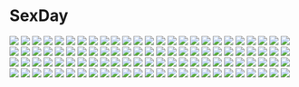 # SexDay
![](https://konachan.com/image/cc0c93caef58d3a448ca831b4b19d859/Konachan.com%20-%2056188%20black_hair%20breasts%20close%20inoue_makito%20nipples%20original%20wet.jpg)
![](https://konachan.com/image/eb4862a9052f1afe1b19aad2ab3e54e3/Konachan.com%20-%20266896%202girls%20aqua_eyes%20ass%20breasts%20brown_hair%20cameltoe%20cleavage%20long_hair%20navel%20nipples%20no_bra%20nopan%20original%20panties%20ponytail%20underwear%20wsman%20yuri.jpg)
![](https://konachan.com/jpeg/13dacbb43d5c5094d3e2aa6b79004ef1/Konachan.com%20-%2043641%20murakami_suigun%20nopan%20tagme%20white.jpg)
![](https://konachan.com/image/9d4d2c5e8d6c321249b9cc79f6cada66/Konachan.com%20-%2060448%20black_rock_shooter%20cosplay%20hatsune_miku%20kagamine_len%20kagamine_rin%20male%20parody%20tom_%28drpow%29%20vocaloid.jpg)
![](https://konachan.com/image/a386a67056d610266af5717ddcdbc1f2/Konachan.com%20-%2071408%20tagme.jpg)
![](https://konachan.com/image/db043f367369aa0db4834ce85162db24/Konachan.com%20-%2094353%20cathycat%20hatsune_miku%20megurine_luka%20vocaloid.jpg)
![](https://konachan.com/image/861afa6af694fbe35bff8cd52a573f64/Konachan.com%20-%20110865%20rio%20super_blackjack.jpg)
![](https://konachan.com/jpeg/e5c0ca0fabc25cacee8dec6e1d87ec7b/Konachan.com%20-%20187955%20breasts%20game_cg%20giga%20harvest_overray%20long_hair%20navel%20nipples%20nironiro%20orange_eyes%20panties%20pink_hair%20tamaki_yuuka%20underwear%20water.jpg)
![](https://konachan.com/jpeg/f1bd9d7a7b596d5a5b71644acb0f93df/Konachan.com%20-%2084224%20alcot%20irina_vladimirovna_putina%20nimura_yuushi%20osananajimi_wa_daitouryou.jpg)
![](https://konachan.com/image/fc7c2c229d30f9e76f8c5555d1bccdcb/Konachan.com%20-%20142124%20autumn%20blue_eyes%20colette_ehle%20dress%20group%20komorebi_no_kuni%20leaves%20lulu_narding%20remm_winslet%20tagme_%28character%29%20tokunou_shoutarou.jpg)
![](https://konachan.com/image/5be0729f4960575037c150b2a09b1414/Konachan.com%20-%20226782%20barefoot%20dress%20green_eyes%20green_hair%20hk_%28zxd0554%29%20long_hair%20saya%20saya_no_uta%20wings.jpg)
![](https://konachan.com/image/0541745b7e4ffa687b4fb0df353a595c/Konachan.com%20-%2055065%20aoi_sena%20black_hair%20chaos%3Bhead%20long_hair%20school_uniform%20skirt%20sky%20sword%20weapon.jpg)
![](https://konachan.com/jpeg/d31430b678f631560eaf9172635bd362/Konachan.com%20-%20251337%20annin_doufu%20halloween%20idolmaster%20idolmaster_cinderella_girls%20idolmaster_cinderella_girls_starlight_stage%20takamori_aiko.jpg)
![](https://konachan.com/image/275e012daab713b209fa6d9cdb0f1a2f/Konachan.com%20-%20207578%20dress%20kaname_madoka%20mahou_shoujo_madoka_magica%20pink_hair%20rin2008%20thighhighs%20ultimate_madoka%20wings.jpg)
![](https://konachan.com/image/828199dd396ac05eae681e14fced25f3/Konachan.com%20-%20113590%20brown_hair%20dress%20flowers%20food%20hizukiryou%20original.jpg)
![](https://konachan.com/jpeg/0dec5f45dac4d4fdcf44de431ce59693/Konachan.com%20-%2030845%20blonde_hair%20blood%20censored%20crown%20flat_chest%20game_cg%20long_hair%20lyrical_lyric%20marmalade%20nipples%20pussy%20ribbons%20spread_legs%20spread_pussy%20thighhighs.jpg)
![](https://konachan.com/image/0b317dba0d614999b91bcd8345eda36e/Konachan.com%20-%20225210%20bandage%20bed%20black_hair%20book%20breasts%20censored%20chausu%20danua%20gloves%20horns%20long_hair%20magic%20navel%20nipples%20nude%20penis%20pussy%20red_eyes%20sex%20spread_legs%20wink.jpg)
![](https://konachan.com/image/18fd433a768a71db8b381249dd3ee6b5/Konachan.com%20-%20274498%202girls%20blush%20brown_eyes%20brown_hair%20flowers%20gloves%20loli%20long_hair%20original%20pantyhose%20ponytail%20short_hair%20stairs%20zongmao.jpg)
![](https://konachan.com/jpeg/e81ac5c50d02289c782d619f8156c551/Konachan.com%20-%20121478%20black%20fujimori_yuu%20gloves%20koikishi_purely_kiss%20long_hair%20purple_eyes%20purple_hair%20ribbons%20skirt%20sword%20thighhighs%20transparent%20weapon%20yuuki_hagure.jpg)
![](https://konachan.com/jpeg/aec5a86b6f9453bb9bbb94d3d8a17a7a/Konachan.com%20-%20265625%20blush%20bra%20breast_grab%20breasts%20catgirl%20game_cg%20long_hair%20male%20nipples%20panties%20panty_pull%20purple_eyes%20sex%20shirt_lift%20skyfish%20tail%20thighhighs%20underwear.jpg)
![](https://konachan.com/image/17088c7cf1701e184f0edc0e0df4e015/Konachan.com%20-%2060144%20ampharos%20pokemon%20white.jpg)
![](https://konachan.com/image/b1b321620dd8d428f3db391fec443c5f/Konachan.com%20-%20243141%20beach%20building%20clouds%20mitsu_ura%20nobody%20original%20scenic%20sky%20water.jpg)
![](https://konachan.com/jpeg/c384d28fe841b413f3ba115cae2bf43b/Konachan.com%20-%20274315%20azur_lane%20bed%20breasts%20cum%20fellatio%20long_hair%20navel%20nipples%20nude%20penis%20purple_eyes%20purple_hair%20pussy%20pussy_juice%20spread_legs%20thighhighs%20uncensored.jpg)
![](https://konachan.com/image/61a5d0a5217cdbb6340938e0d2b2af80/Konachan.com%20-%20201066%20anthropomorphism%20black_hair%20blue_eyes%20blush%20breasts%20brown_eyes%20brown_hair%20hat%20long_hair%20male%20nipples%20nude%20ponytail%20saikun2013%20twintails.jpg)
![](https://konachan.com/image/7e3e330aa47045be7c2894e5a7fd69e7/Konachan.com%20-%20103781%20animal%20blonde_hair%20blue_eyes%20cat%20dress%20flowers%20flyx2%20original.jpg)
![](https://konachan.com/image/03c37c09f26bd228a422e51ea13cf7c1/Konachan.com%20-%20163821%20city%20clouds%20original%20rery_rr23%20sky%20weapon.jpg)
![](https://konachan.com/image/9a3e8e8fc4fbe965cd6fd984709ecdda/Konachan.com%20-%2019434%20gagraphic%20gashin%20logo%20watermark.jpg)
![](https://konachan.com/jpeg/acd7a0f5ebcd266f8780a0821825034e/Konachan.com%20-%20173397%20blonde_hair%20glynda_goodwitch%20pantyhose%20ponta_%28ias1773oi%29%20rwby%20short_hair%20yellow_eyes.jpg)
![](https://konachan.com/jpeg/9b620285c73ab01d66f806745c452e1a/Konachan.com%20-%20280962%20aliasing%20bandage%20blonde_hair%20blush%20breasts%20endro%21%20fai_fai%20gloves%20headband%20nipples%20no_bra%20short_hair%20trg-_%28sain%29%20yellow_eyes.jpg)
![](https://konachan.com/image/09eda38d4674f00aa5c1624cb4468b98/Konachan.com%20-%207383%20japanese_clothes%20kara_no_kyoukai%20kimono%20ryougi_shiki%20sword%20tagme%20takeuchi_takashi%20type-moon%20weapon.jpg)
![](https://konachan.com/jpeg/0b18ac820c099496cd413af42b1be8b1/Konachan.com%20-%20234411%20aliasing%20armor%20blonde_hair%20cape%20clouds%20dress%20elbow_gloves%20fate_stay_night%20fate_%28series%29%20gloves%20green_eyes%20hatsuko%20saber%20short_hair%20sky%20sword%20weapon.jpg)
![](https://konachan.com/jpeg/e868f2d4ac3731fee791af5219f99b3e/Konachan.com%20-%2074509%20azai_kanon%20brown_eyes%20brown_hair%20food%20g_senjou_no_maou%20ice_cream%20maid%20tagme%20tomose_shunsaku.jpg)
![](https://konachan.com/image/a799f6cdd70a75c1ae7e410fb5935ada/Konachan.com%20-%20182505%20aircraft%20anthropomorphism%20black_hair%20fairy_%28kancolle%29%20nopan%20purple_hair%20school_uniform%20sky%20sukage%20tone_%28kancolle%29%20water%20weapon%20yellow_eyes.jpg)
![](https://konachan.com/image/0efde663c88610b41d504975bfae0848/Konachan.com%20-%20200221%20anthropomorphism%20bismarck_%28kancolle%29%20gun%20kantai_collection%20weapon.jpg)
![](https://konachan.com/jpeg/bc2c1ad7610a060e71f7906ca57bdf93/Konachan.com%20-%20285606%20blush%20breasts%20close%20karasusou_nano%20long_hair%20nipples%20nude%20purple_hair%20red_eyes%20reisen_udongein_inaba%20tears%20touhou.jpg)
![](https://konachan.com/image/54976de6b2dadde153bc7c3fdc2b6f63/Konachan.com%20-%20153594%20blue_eyes%20goggles%20hat%20jpeg_artifacts%20long_hair%20red_hair%20scan%20shirabi_%28life-is-free%29.jpg)
![](https://konachan.com/jpeg/ec55644b28013baec3cb310928030a6a/Konachan.com%20-%20168979%20blonde_hair%20blue_eyes%20blush%20bra%20breasts%20cameltoe%20flat_chest%20game_cg%20loli%20long_hair%20nipples%20open_shirt%20panties%20skirt%20syroh%20thighhighs%20underwear.jpg)
![](https://konachan.com/jpeg/4c72eacca5ac1ebef76224f5b92d5f42/Konachan.com%20-%20285445%20bath%20bathtub%20blush%20breasts%20flowers%20game_cg%20long_hair%20pink_eyes%20pink_hair%20wanaca%20water.jpg)
![](https://konachan.com/image/47353965faf6e34994db84361f7d524b/Konachan.com%20-%20116218%20bow%20breasts%20cleavage%20dress%20hat%20ideolo%20orange_eyes%20pink_hair%20saigyouji_yuyuko%20scan%20short_hair%20touhou%20white.jpg)
![](https://konachan.com/image/0405fdd840b4b77276f7b0127fd7fc27/Konachan.com%20-%20180725%20animal%20bell%20gray_hair%20japanese_clothes%20kimono%20long_hair%20original%20rabbit%20red_eyes%20senano-yu%20twintails.jpg)
![](https://konachan.com/jpeg/482559cee90d88104f1dc73884a5eaba/Konachan.com%20-%20195738%20bed%20blush%20bra%20breasts%20fingering%20game_cg%20katou_riko%20nipples%20open_shirt%20panties%20purple_eyes%20pussy_juice%20red_eyes%20short_hair%20skirt%20underwear%20white_hair.jpg)
![](https://konachan.com/image/b0791d933cd932e895c4204c6e700cc8/Konachan.com%20-%20287192%20bell%20bikini%20blush%20bow%20breasts%20catgirl%20cherry%20cleavage%20cropped%20food%20fruit%20headdress%20maid%20navel%20original%20pink_hair%20ponytail%20strawberry%20swimsuit%20tail.jpg)
![](https://konachan.com/image/73c1e2b62bb1cda1eed9ba64c921e7d0/Konachan.com%20-%20125114%20animal_ears%20blush%20bunnygirl%20catgirl%20chen%20chibi%20fang%20foxgirl%20horns%20inaba_tewi%20maid%20michii_yuuki%20sword%20tail%20touhou%20weapon%20wolfgirl%20yakumo_ran.jpg)
![](https://konachan.com/image/867bafb870263d799f8a6597eb3688c5/Konachan.com%20-%20103240%20akemi_homura%20chibi%20dress%20group%20kaname_madoka%20kyuubee%20long_hair%20miki_sayaka%20ren_%28nyanyo%29%20sakura_kyouko%20short_hair%20skirt%20sword%20tomoe_mami%20weapon.jpg)
![](https://konachan.com/image/0b9c82ac87737026cb11903c2f2dd85b/Konachan.com%20-%2075209%20animal%20barefoot%20bird%20black_hair%20building%20city%20gia%20green_eyes%20original%20tagme%20tattoo%20torn_clothes%20umbrella.jpg)
![](https://konachan.com/image/2ae6b11fa5c3f98237c7f52304af9d89/Konachan.com%20-%2047000%20anthropomorphism%20china_%28hetalia%29%20chinese_clothes%20hong_kong_%28hetalia%29%20japan_%28hetalia%29%20japanese_clothes%20loli%20male%20sleeping%20taiwan_%28hetalia%29.jpg)
![](https://konachan.com/jpeg/1c7b4a0ec0ca664f924dc242474095cd/Konachan.com%20-%20183187%20breasts%20g_yuusuke%20game_cg%20light%20long_hair%20nipples%20open_shirt%20panties%20red_eyes%20school_uniform%20sera_mizuki%20skirt%20spread_legs%20underwear.jpg)
![](https://konachan.com/jpeg/c785fd6fa28bce04b3ff82afc4fdb05f/Konachan.com%20-%20246723%20barefoot%20blonde_hair%20breasts%20brown_eyes%20cleavage%20dress%20lee_hyeseung%20long_hair%20original.jpg)
![](https://konachan.com/jpeg/24988b3d74dbdedbf0420ee1282e4b79/Konachan.com%20-%20187289%20aqua_hair%20blue_eyes%20cape%20gloves%20hatsune_miku%20kaho_okashii%20long_hair%20pantyhose%20twintails%20vocaloid%20watermark%20yuki_miku%20yukine_%28vocaloid%29.jpg)
![](https://konachan.com/image/1622852142a31f17c6272d2a37cdf9e0/Konachan.com%20-%20101433%20macross%20macross_frontier%20ranka_lee%20sheryl_nome%20yomoya.jpg)
![](https://konachan.com/image/e9b690dd10eaa6de8a5d54e8f905ab98/Konachan.com%20-%20156671%20123456%20aladdin_%28magi%29%20magi_the_labyrinth_of_magic.jpg)
![](https://konachan.com/image/1300416d1292cab9bdd77b8e04ebe045/Konachan.com%20-%20217077%20aioi_yuuko%20beach%20bikini%20breasts%20cleavage%20group%20hirasawa_yui%20k-on%21%20kazu-chan%20long_hair%20nichijou%20rainbow%20swimsuit%20tagme%20touhou%20umbrella%20vocaloid.jpg)
![](https://konachan.com/image/09d6fbda736eac55ab2b81b3c80803cc/Konachan.com%20-%207265%20selendille_diana%20wiz_anniversary.jpg)
![](https://konachan.com/jpeg/c7794317bfbe319f81be7499f83160a8/Konachan.com%20-%20208863%20aqua_eyes%20bandage%20blue_hair%20breasts%20cleavage%20kaho_okashii%20league_of_legends%20long_hair%20sarashi%20sona_buvelle%20twintails%20underwear%20watermark.jpg)
![](https://konachan.com/jpeg/ac94dce8cf7a68579fd4f9ede729dc69/Konachan.com%20-%2060637%20bikini%20kawashima_ami%20swimsuit%20third-party_edit%20toradora.jpg)
![](https://konachan.com/image/32e49bef7c71e3a6f49d0e1b778ccadd/Konachan.com%20-%20248637%20aliasing%20ass%20bikini%20blonde_hair%20blush%20cameltoe%20clouds%20fire_emblem%20headband%20kero_sweet%20long_hair%20red_eyes%20ribbons%20signed%20skirt%20sky%20swimsuit%20water.jpg)
![](https://konachan.com/jpeg/53d6fa9f0207208b325b650695ae98d3/Konachan.com%20-%20234581%20ara_haan%20elesis_%28elsword%29%20elsword%20fi-san%20transparent.jpg)
![](https://konachan.com/image/4a6ecee8824a44232df3b29456490bfb/Konachan.com%20-%2013683%20amaduyu_tatsuki%20aquaplus%20kawata_hisashi%20leaf%20mitsumi_misato%20nakamura_takeshi%20to_heart%20to_heart_2.jpg)
![](https://konachan.com/jpeg/26a6169dec10b0ece076ed24184498e3/Konachan.com%20-%20213897%20aliasing%20aqua_eyes%20armor%20blonde_hair%20fate_grand_order%20fate_%28series%29%20fate_stay_night%20mafuyu_no_mo%20mordred%20navel%20ponytail%20sword%20weapon.jpg)
![](https://konachan.com/image/bd055db6d9db32e606e6071eb72bfab7/Konachan.com%20-%20127671%20bow%20dress%20flowers%20katana%20kiran%20konpaku_youmu%20myon%20sword%20touhou%20weapon.jpg)
![](https://konachan.com/jpeg/839895877864e54e8a7f03c1a2055a15/Konachan.com%20-%20221979%20amazuyu_tatsuki%20atui%20game_cg%20tagme%20utawarerumono%20utawarerumono_itsuwari_no_kamen.jpg)
![](https://konachan.com/image/3c54d5d73c0f54dd30e173be993896fc/Konachan.com%20-%20267539%20anal%20ass%20ass_grab%20bed%20blush%20brown_eyes%20brown_hair%20censored%20garter_belt%20nude%20penis%20pussy%20sex%20short_hair%20stockings%20tears%20yodakapan.jpg)
![](https://konachan.com/image/a5028e6b3d777face51dac879a3bdf79/Konachan.com%20-%20129684%20animal%20bou_nin%20camera%20cat%20original%20scenic%20sky%20stars.jpg)
![](https://konachan.com/image/1917ae5126b1b8edf155108d117cb7da/Konachan.com%20-%20286702%20animal_ears%20bell%20blue_eyes%20blush%20collar%20dark_skin%20dress%20erect_nipples%20koutari_yuu%20original%20red_eyes%20rocoroco%20rogia%20see_through%20short_hair%20tail%20tattoo.jpg)
![](https://konachan.com/image/69bf0d6b51af73543b326fc78c304d4a/Konachan.com%20-%2081703%20bath%20bathtub%20blue_eyes%20nude%20original%20purple_hair%20rick.black.jpg)
![](https://konachan.com/image/1c37a35ee80c79c9af7e1bc3770d0958/Konachan.com%20-%2051282%20breasts%20brown_eyes%20brown_hair%20cum%20hinako_%28issho_ni_training%29%20issho_ni_training%20nipples%20nude%20pussy%20spread_legs%20uncensored.jpg)
![](https://konachan.com/jpeg/a07fa8fde291621772e1b4be448bb402/Konachan.com%20-%20138194%20blush%20breast_grab%20breasts%20brown_hair%20censored%20feng%20game_cg%20japanese_clothes%20long_hair%20nagase_minato%20nipples%20penis%20pussy%20ryohka%20sex%20wet.jpg)
![](https://konachan.com/image/8abba5c49c6033434495f6397f807e37/Konachan.com%20-%20150319%20blue_hair%20dress%20kieta%20moon%20night%20petals%20red_eyes%20remilia_scarlet%20sky%20touhou%20vampire%20watermark%20wings.jpg)
![](https://konachan.com/image/f234cc58a73cc6348aa3c2833637c008/Konachan.com%20-%20110639%20akemi_homura%20dead_space%20garakuta%20gun%20mahou_shoujo_madoka_magica%20weapon.jpg)
![](https://konachan.com/jpeg/3dcea12fcedb2cfb3c73f20911a6ccce/Konachan.com%20-%20139247%20atelier_yuu%20bikini%20blue_hair%20blush%20breasts%20cleavage%20nipples%20original%20see_through%20swimsuit%20wet.jpg)
![](https://konachan.com/jpeg/491e7cc0f6756f11f789c47525c44ec6/Konachan.com%20-%2086176%20blood%20breasts%20long_hair%20melty_blood%20nude%20purple_hair%20red_eyes%20sion_eltnam_atlasia%20takeuchi_takashi%20vector.jpg)
![](https://konachan.com/image/16818580e5384d4662a5652cd8b419c6/Konachan.com%20-%2033150%20blue_hair%20hatsune_miku%20long_hair%20twintails%20vocaloid%20zettai_ryouiki.jpg)
![](https://konachan.com/image/7fe096f79836e9da9f9fd60c3f894a29/Konachan.com%20-%2036224%20prism_ark.jpg)
![](https://konachan.com/jpeg/4ae054a7aae83bc892f5a7ab5941d647/Konachan.com%20-%20245484%20animal_ears%20blonde_hair%20bow%20brown_eyes%20clouds%20foxgirl%20gloves%20gray_hair%20kemono_friends%20long_hair%20pantyhose%20skirt%20sky%20snow%20tail%20tree%20usa_b.jpg)
![](https://konachan.com/image/1973e76039c216294b5f4dde5b36d5d8/Konachan.com%20-%20110159%20blonde_hair%20golden_darkness%20lala_satalin_deviluke%20long_hair%20peke%20pink_hair%20tagme%20tail%20to_love_ru.jpg)
![](https://konachan.com/jpeg/d1e49e3a0e4126593a72a3db6d2b0e25/Konachan.com%20-%2082093%20blue_eyes%20blush%20game_console%20kousaka_kirino%20ore_no_imouto_ga_konna_ni_kawaii_wake_ga_nai%20school_uniform.jpg)
![](https://konachan.com/jpeg/ea4af9836563e1ec0dc42ec449112d9c/Konachan.com%20-%2093424%20game_cg%20moon%20night%20purple_eyes%20red_hair%20ribbons%20short_hair%20stars%20suzukaze_no_melt%20tenmaso%20tsubaki_nazuna%20whirlpool.jpg)
![](https://konachan.com/image/fbeeb4184e7e68d291428825af8764b6/Konachan.com%20-%20232440%20black_hair%20blush%20bow%20breasts%20byakuya_reki%20cake%20dress%20drink%20food%20headdress%20hoshi_nanami%20long_hair%20maid%20petals%20purple_eyes%20ribbons%20thighhighs.jpg)
![](https://konachan.com/jpeg/a1c6891729cd23d857d811833ac48fb6/Konachan.com%20-%20197199%20blonde_hair%20blush%20breasts%20brown%20cleavage%20kichi8%20long_hair%20purple_eyes%20swimsuit%20tokyo_7th_sisters%20uesugi_u_kyouko.jpg)
![](https://konachan.com/jpeg/2b770120d5a67e43e531af57e54857f4/Konachan.com%20-%20212635%20all_male%20animal%20bird%20black_hair%20blue_eyes%20cape%20crown%20feathers%20haikyuu%21%21%20kageyama_tobio%20male%20short_hair%20shuryukan%20watermark.jpg)
![](https://konachan.com/image/7bbe6cb02eac0de8473316202c3ab8e9/Konachan.com%20-%20200426%20blue_eyes%20blue_hair%20guitar%20hatsune_miku%20instrument%20long_hair%20piisu%20twintails%20vocaloid.jpg)
![](https://konachan.com/jpeg/28249004d33d4665fdc49037ee41d600/Konachan.com%20-%20157167%202girls%20blue_eyes%20blue_hair%20breast_grab%20erect_nipples%20long_hair%20nami%20nefertari_vivi%20one_piece%20orange_eyes%20orange_hair%20tony_tony_chopper.jpg)
![](https://konachan.com/image/7a593e7cf4e69184d3c1878f11c6dd5b/Konachan.com%20-%20167141%20aira_%28exp%29%20bra%20breasts%20brown_eyes%20brown_hair%20cleavage%20garter%20meiko%20navel%20open_shirt%20petals%20ribbons%20short_hair%20stockings%20underwear%20vocaloid.jpg)
![](https://konachan.com/image/9e2f41136920775e4cdb4f90828c7866/Konachan.com%20-%2034913%20vampire_knight%20yuuki_cross.jpg)
![](https://konachan.com/jpeg/c54e40a865baab31c6fb54668f8924ab/Konachan.com%20-%20253721%20animal%20aqua_eyes%20blonde_hair%20bow%20dress%20flowers%20hat%20horns%20lolita_fashion%20long_hair%20original%20ponytail%20rose%20tagme_%28artist%29%20watermark.jpg)
![](https://konachan.com/image/cb2c4b9a51a76d9013d3de337889c51c/Konachan.com%20-%20113997%20isou_nagi%20kagamine_rin%20vocaloid.jpg)
![](https://konachan.com/image/666b10b6454b0aa8abe3d20eea1b3975/Konachan.com%20-%2028187%20alice_parade%20animal_ears%20breasts%20catgirl%20censored%20game_cg%20kimagure_neko%20nipples%20penis%20sex%20thighhighs%20unisonshift.jpg)
![](https://konachan.com/image/5e95abd8a8140547e370499788821eba/Konachan.com%20-%2049582%20akiyama_mio%20black_hair%20blonde_hair%20blue_eyes%20brown_eyes%20brown_hair%20group%20hirasawa_yui%20k-on%21%20kimishima_ao%20long_hair%20pantyhose%20short_hair%20skirt%20tree.jpg)
![](https://konachan.com/jpeg/6ea5bcf0197a6a22755c5ea972070a4c/Konachan.com%20-%20181281%20all_male%20ani_love%20ass%20blush%20brown_eyes%20brown_hair%20game_cg%20kashiki_yuuki%20long_hair%20male%20panties%20school_uniform%20skirt%20trap%20underwear%20undressing.jpg)
![](https://konachan.com/jpeg/2466b21e6df127163afa756fc212fe51/Konachan.com%20-%20140844%20bed%20blonde_hair%20ex-one%20game_cg%20kazamatsuri_mana%20manatsu_no_yoru_no_yuki_monogatari%20mikeou.jpg)
![](https://konachan.com/jpeg/7e960586787310eef6b247768aa073a7/Konachan.com%20-%20263419%20aqua_eyes%20aqua_hair%20ass%20ayamy%20breasts%20couch%20headphones%20ipod%20rem_%28re%3Azero%29%20re%3Azero_kara_hajimeru_isekai_seikatsu%20sideboob%20third-party_edit.jpg)
![](https://konachan.com/jpeg/0424159e723f14edf0935bd29ea98445/Konachan.com%20-%2079680%20brown_hair%20long_hair%20red_eyes%20reiuji_utsuho%20ribbons%20skirt%20sky%20touhou%20wings.jpg)
![](https://konachan.com/image/c6f4797fe224930c751af062c8764dc5/Konachan.com%20-%2024446%20hikari%20kono_minikuku_mo_utsukushii_sekai%20takemoto_takeru.jpg)
![](https://konachan.com/image/04bad7b5ed2fcdd2dd3d42e21ffa90ef/Konachan.com%20-%20239498%20blonde_hair%20braids%20dress%20green_eyes%20hat%20lillie_%28pokemon%29%20long_hair%20pokemon%20rowlet%20summer_dress%20wingull%20xiaosan_ye.jpg)
![](https://konachan.com/image/7b34496be79c20888832f7826218f883/Konachan.com%20-%2099757%20hatsune_miku%20inaresi%20kagamine_rin%20vocaloid.jpg)
![](https://konachan.com/image/50e82c08d765be576d5c7b16e568a307/Konachan.com%20-%20139266%20breasts%20nipples%20onozuka_komachi%20panties%20red_hair%20topless%20touhou%20tro%20underwear%20white.jpg)
![](https://konachan.com/image/50ce1d986ac2072295874228bc59a808/Konachan.com%20-%2058791%20shinigami_no_ballad.jpg)
![](https://konachan.com/image/7e94c1edc5d1942cbac26c0393df9f0e/Konachan.com%20-%20111171%20fang%20hat%20instrument%20macco%20original%20skull%20violin.jpg)
![](https://konachan.com/jpeg/2a640417080399a32af0febabea149a5/Konachan.com%20-%20202434%20blue_hair%20hatsune_miku%20long_hair%20stockings%20twintails%20vocaloid%20water%20yusuke.jpg)
![](https://konachan.com/jpeg/9d1943295f46a9ccd37d41654c67d836/Konachan.com%20-%20148176%20black_hair%20blush%20breasts%20kurochijo%20long_hair%20nipples%20original%20red_eyes%20shuugetsu_karasu.jpg)
